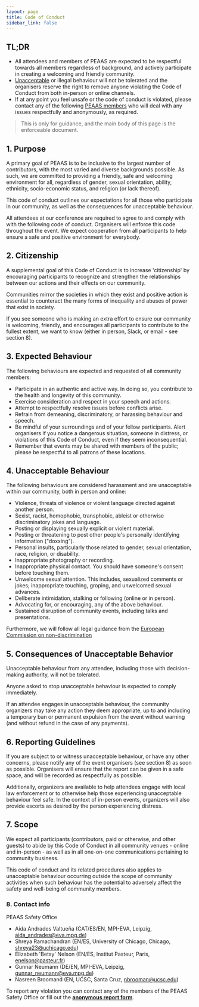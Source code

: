 ```yaml
---
layout: page
title: Code of Conduct
sidebar_link: false
---
```


## TL;DR

- All attendees and members of PEAAS are expected to be respectful towards all members regardless of background, and actively participate in creating a welcoming and friendly community.
- [Unacceptable](#4-unacceptable-behaviour) or illegal behaviour will not be tolerated and the organisers reserve the right to remove anyone violating the Code of Conduct from both in-person or online channels.
- If at any point you feel unsafe or the code of conduct is violated, please contact any of the following [PEAAS members](#8-contact-info) who will deal with any issues respectfully and anonymously, as required.

> This is only for guidance, and the main body of this page is the enforceable document.

## 1. Purpose

A primary goal of PEAAS is to be inclusive to the largest number of contributors, with the most varied and diverse backgrounds possible. As such, we are committed to providing a friendly, safe and welcoming environment for all, regardless of gender, sexual orientation, ability, ethnicity, socio-economic status, and religion (or lack thereof).

This code of conduct outlines our expectations for all those who participate in our community, as well as the consequences for unacceptable behaviour.

All attendees at our conference are required to agree to and comply with with the following code of conduct. Organisers will enforce this code throughout the event. We expect cooperation from all participants to help ensure a safe and positive environment for everybody.

## 2. Citizenship

A supplemental goal of this Code of Conduct is to increase 'citizenship' by encouraging participants to recognize and strengthen the relationships between our actions and their effects on our community.

Communities mirror the societies in which they exist and positive action is essential to counteract the many forms of inequality and abuses of power that exist in society.

If you see someone who is making an extra effort to ensure our community is welcoming, friendly, and encourages all participants to contribute to the fullest extent, we want to know (either in person, Slack, or email - see section 8).

## 3. Expected Behaviour

The following behaviours are expected and requested of all community members:

- Participate in an authentic and active way. In doing so, you contribute to the health and longevity of this community.
- Exercise consideration and respect in your speech and actions.
- Attempt to respectfully resolve issues before conflicts arise.
- Refrain from demeaning, discriminatory, or harassing behaviour and speech.
- Be mindful of your surroundings and of your fellow participants. Alert organisers if you notice a dangerous situation, someone in distress, or violations of this Code of Conduct, even if they seem inconsequential.
- Remember that events may be shared with members of the public; please be respectful to all patrons of these locations.

## 4. Unacceptable Behaviour

The following behaviours are considered harassment and are unacceptable within our community, both in person and online:

- Violence, threats of violence or violent language directed against another person.
- Sexist, racist, homophobic, transphobic, ableist or otherwise discriminatory jokes and language.
- Posting or displaying sexually explicit or violent material.
- Posting or threatening to post other people's personally identifying information ("doxxing").
- Personal insults, particularly those related to gender, sexual orientation, race, religion, or disability.
- Inappropriate photography or recording.
- Inappropriate physical contact. You should have someone's consent before touching them.
- Unwelcome sexual attention. This includes, sexualized comments or jokes; inappropriate touching, groping, and unwelcomed sexual advances.
- Deliberate intimidation, stalking or following (online or in person).
- Advocating for, or encouraging, any of the above behaviour.
- Sustained disruption of community events, including talks and presentations.

Furthermore, we will follow all legal guidance from the [European Commission on non-discrimination](https://fra.europa.eu/sites/default/files/fra_uploads/fra-2018-handbook-non-discrimination-law-2018_en.pdf)

## 5. Consequences of Unacceptable Behavior

Unacceptable behaviour from any attendee, including those with decision-making authority, will not be tolerated.

Anyone asked to stop unacceptable behaviour is expected to comply immediately.

If an attendee engages in unacceptable behaviour, the community organizers may take any action they deem appropriate, up to and including a temporary ban or permanent expulsion from the event without warning (and without refund in the case of any payments).

## 6. Reporting Guidelines

If you are subject to or witness unacceptable behaviour, or have any other concerns, please notify any of the event organisers (see section 8) as soon as possible. Organisers will ensure that the report can be given in a safe space, and will be recorded as respectfully as possible.

Additionally, organizers are available to help attendees engage with local law enforcement or to otherwise help those experiencing unacceptable behaviour feel safe. In the context of in-person events, organizers will also provide escorts as desired by the person experiencing distress.

## 7. Scope

We expect all participants (contributors, paid or otherwise, and other guests) to abide by this Code of Conduct in all community venues - online and in-person - as well as in all one-on-one communications pertaining to community business.

This code of conduct and its related procedures also applies to unacceptable behaviour occurring outside the scope of community activities when such behaviour has the potential to adversely affect the safety and well-being of community members.

### 8. Contact info

PEAAS Safety Office

- Aida Andrades Valtueña (CAT/ES/EN, MPI-EVA, Leipzig, aida_andrades@eva.mpg.de)
- Shreya Ramachandran (EN/ES, University of Chicago, Chicago, shreya23@uchicago.edu)
- Elizabeth 'Betsy' Nelson (EN/ES, Institut Pasteur, Paris, enelson@pasteur.fr)
- Gunnar Neumann (DE/EN, MPI-EVA, Leipzig, gunnar_neumann@eva.mpg.de)
- Nasreen Broomand (EN, UCSC, Santa Cruz, nbrooman@ucsc.edu)

To report any violation you can contact any of the members of the PEAAS Safety Office or fill out the [**anonymous report form**](https://forms.gle/9RqKZL8hXBxMvFLs6).
